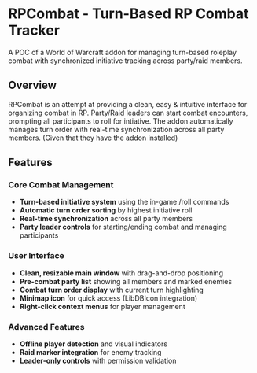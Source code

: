 # RPCombat - Turn-Based RP Combat Tracker

A POC of a World of Warcraft addon for managing turn-based roleplay combat with synchronized initiative tracking across party/raid members.

## Overview

RPCombat is an attempt at providing a clean, easy & intuitive interface for organizing combat in RP. Party/Raid leaders can start combat encounters, prompting all participants to roll for intiative. The addon automatically manages turn order with real-time synchronization across all party members. (Given that they have the addon installed)


## Features

### Core Combat Management
- **Turn-based initiative system** using the in-game /roll commands
- **Automatic turn order sorting** by highest initiative roll
- **Real-time synchronization** across all party members
- **Party leader controls** for starting/ending combat and managing participants

### User Interface
- **Clean, resizable main window** with drag-and-drop positioning
- **Pre-combat party list** showing all members and marked enemies
- **Combat turn order display** with current turn highlighting
- **Minimap icon** for quick access (LibDBIcon integration)
- **Right-click context menus** for player management

### Advanced Features
- **Offline player detection** and visual indicators
- **Raid marker integration** for enemy tracking
- **Leader-only controls** with permission validation
